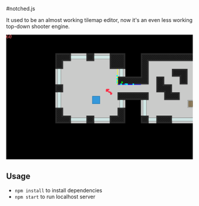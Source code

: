 #notched.js

It used to be an almost working tilemap editor, now it's an even less working top-down shooter engine.

![preview](https://raw.githubusercontent.com/Sorebit/notched.js/master/client/assets/preview.png)

## Usage
- `npm install` to install dependencies
- `npm start` to run localhost server
